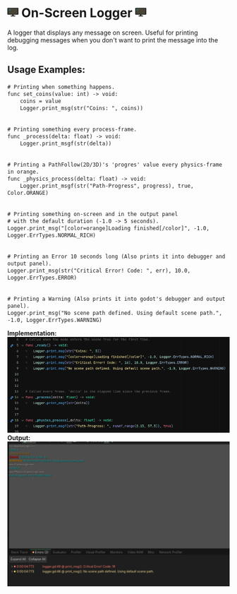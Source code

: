 # <img src="docs/icon.svg" width=5%> On-Screen Logger <img src="docs/icon.svg" width=5%>
A logger that displays any message on screen. Useful for printing debugging messages when you don't want to print the message into the log.

## Usage Examples:

    # Printing when something happens.
    func set_coins(value: int) -> void:
	    coins = value
	    Logger.print_msg(str("Coins: ", coins))

    
    # Printing something every process-frame.
    func _process(delta: float) -> void:
	    Logger.print_msgf(str(delta))

    
    # Printing a PathFollow(2D/3D)'s 'progres' value every physics-frame in orange.
    func _physics_process(delta: float) -> void:
	    Logger.print_msgf(str("Path-Progress", progress), true, Color.ORANGE)

 
	# Printing something on-screen and in the output panel
	# with the default duration (-1.0 -> 5 seconds).
	Logger.print_msg("[color=orange]Loading finished[/color]", -1.0, Logger.ErrTypes.NORMAL_RICH)

 
	# Printing an Error 10 seconds long (Also prints it into debugger and output panel).
	Logger.print_msg(str("Critical Error! Code: ", err), 10.0, Logger.ErrTypes.ERROR)

 
	# Printing a Warning (Also prints it into godot's debugger and output panel).
	Logger.print_msg("No scene path defined. Using default scene path.", -1.0, Logger.ErrTypes.WARNING)

**Implementation:**
<img src="docs/code_examples.png">
**Output:**
<img src="docs/output.png">
